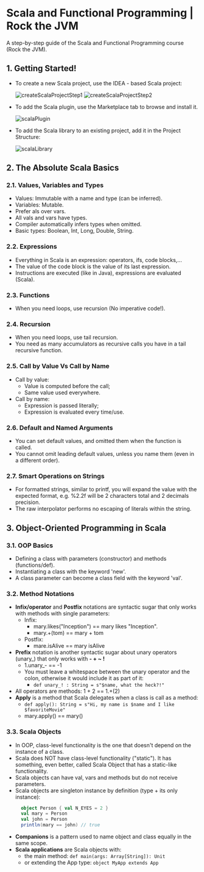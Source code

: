 # Scala and Functional Programming | Rock the JVM

A step-by-step guide of the Scala and Functional Programming course (Rock the JVM).

## 1. Getting Started!

- To create a new Scala project, use the IDEA - based Scala project:

  ![createScalaProjectStep1](images/createScalaProjectStep1.png)
  ![createScalaProjectStep2](images/createScalaProjectStep2.png)

- To add the Scala plugin, use the Marketplace tab to browse and install it.

  ![scalaPlugin](images/scalaPlugin.png)

- To add the Scala library to an existing project, add it in the Project Structure:

  ![scalaLibrary](images/scalaLibrary.png)

## 2. The Absolute Scala Basics

### 2.1. Values, Variables and Types
- Values: Immutable with a name and type (can be inferred).
- Variables: Mutable.
- Prefer als over vars.
- All vals and vars have types.
- Compiler automatically infers types when omitted.
- Basic types: Boolean, Int, Long, Double, String.

### 2.2. Expressions
- Everything in Scala is an expression: operators, ifs, code blocks,...
- The value of the code block is the value of its last expression.
- Instructions are executed (like in Java), expressions are evaluated (Scala).

### 2.3. Functions
- When you need loops, use recursion (No imperative code!).

### 2.4. Recursion
- When you need loops, use tail recursion.
- You need as many accumulators as recursive calls you have in a tail recursive function.

### 2.5. Call by Value Vs Call by Name
- Call by value:
  - Value is computed before the call;
  - Same value used everywhere.
- Call by name:
  - Expression is passed literally;
  - Expression is evaluated every time/use.

### 2.6. Default and Named Arguments
- You can set default values, and omitted them when the function is called.
- You cannot omit leading default values, unless you name them (even in a different order).  

### 2.7. Smart Operations on Strings
- For formatted strings, similar to printf, you will expand the value with the expected format, e.g. %2.2f will be 2 
  characters total and 2 decimals precision.  
- The raw interpolator performs no escaping of literals within the string.

## 3. Object-Oriented Programming in Scala

### 3.1. OOP Basics
- Defining a class with parameters (constructor) and methods (functions/def).
- Instantiating a class with the keyword 'new'.
- A class parameter can become a class field with the keyword 'val'.

### 3.2. Method Notations
- **Infix/operator** and **Postfix** notations are syntactic sugar that only works with methods with single parameters: 
  - Infix:
      - mary.likes("Inception") == mary likes "Inception".
      - mary.+(tom) == mary + tom
  - Postfix:
      - mare.isAlive == mary isAlive
- **Prefix** notation is another syntactic sugar about unary operators (unary_) that only works with **- + ~ !**
  - 1.unary_- == -1
  - You must leave a whitespace between the unary operator and the colon, otherwise it would include it as part of it:
    - `def unary_! : String = s"$name, what the heck?!"`
- All operators are methods: 1 + 2 == 1.+(2)
- **Apply** is a method that Scala delegates when a class is call as a method:
  - `def apply(): String = s"Hi, my name is $name and I like $favoriteMovie"`
  - mary.apply() == mary()

### 3.3. Scala Objects
- In OOP, class-level functionality is the one that doesn't depend on the instance of a class.
- Scala does NOT have class-level functionality ("static"). It has something, even better, called Scala Object that has a 
  static-like functionality.
- Scala objects can have val, vars and methods but do not receive parameters. 
- Scala objects are singleton instance by definition (type + its only instance):
  ```scala
    object Person { val N_EYES = 2 }
    val mary = Person
    val john = Person
    println(mary == john) // true
  ```
- **Companions** is a pattern used to name object and class equally in the same scope.
- **Scala applications** are Scala objects with:
  - the main method: `def main(args: Array[String]): Unit`
  - or extending the App type: `object MyApp extends App`